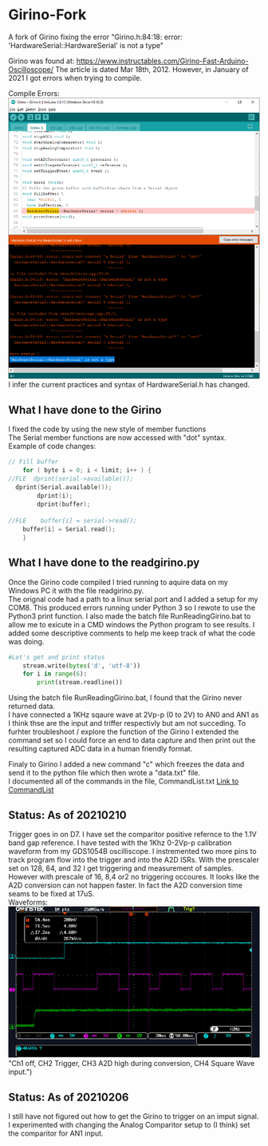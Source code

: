 # Girino-Fork
A fork of Girino fixing the error "Girino.h:84:18: error: 'HardwareSerial::HardwareSerial' is not a type"

Girino was found at: https://www.instructables.com/Girino-Fast-Arduino-Oscilloscope/
The article is dated Mar 18th, 2012. 
However, in January of 2021 I got errors when trying to compile. 

Compile Errors: 
![Compile Error(s)](CompileError1.png "Compile errors on orignal project")  
I infer the current practices and syntax of HardwareSerial.h has changed. 

## What I have done to the Girino
I fixed the code by using the new style of member functions  
The Serial member functions are now accessed with "dot" syntax.  
Example of code changes:  
```C++
// Fill buffer  
	for ( byte i = 0; i < limit; i++ ) {  
//FLE  dprint(serial->available());  
  dprint(Serial.available());  
		dprint(i);  
		dprint(buffer);  
  
//FLE    buffer[i] = serial->read();  
    buffer[i] = Serial.read();  
	}
```    
## What I have done to the readgirino.py
Once the Girino code compiled I tried running to aquire data on my Windows PC it with the file readgirino.py.  
The orignal code had a path to a linux serial port and I added a setup for my COM8. This produced errors running under Python 3 so I rewote to use the Python3  print function.
I also made the batch file RunReadingGirino.bat to allow me to exicute in a CMD windows the Python program to see results.  I added some descriptive comments to help me 
keep track of what the code was doing.
```Python
#Let's get and print status
	stream.write(bytes('d', 'utf-8'))
	for i in range(6):
		print(stream.readline())
```  

Using the batch file RunReadingGirino.bat, I found that the Girino never returned data.   
I have connected a 1KHz sqaure wave at 2Vp-p (0 to 2V) to AN0 and AN1 as I think thse are the input and triffer respectivly but am not succeding.
To furhter troubleshoot / explore the function of the Girino I extended the command set so I could force an end to data capture and then print 
out the resulting captured ADC data in a human friendly format.

Finaly to Girino I added a new command "c" which freezes the data and send it to the python file which then wrote a "data.txt" file.  
I documented all of the commands in the file, CommandList.txt
[Link to CommandList](CommandList.txt)

## Status: As of 20210210 
Trigger goes in on D7. I have set the comparitor positive refernce to the 1.1V band gap reference.
I have tested with the 1Khz 0-2Vp-p calibration waveform from my GDS1054B oscilliscope.
I instremented two more pins to track program flow into the trigger and into the A2D ISRs.
With the prescaler set on 128, 64, and 32 I get triggering and measurement of samples. However with prescale of 16, 8,4 or2 no triggering occoures. It looks like the A2D conversion can not happen faster. In fact the A2D conversion time seams to be fixed at 17uS.  
Waveforms:  
![traces](CH1offCH2TriggerCH3A2DCH4SqWaveAtPrescale32.png) "Ch1 off, CH2 Trigger, CH3 A2D high during conversion, CH4 Square Wave input.")  



## Status: As of 20210206 
I still have not figured out how to get the Girino to trigger on an imput signal.
I experimented with changing the Analog Comparitor setup to (I think) set the comparitor for AN1 input.
  
